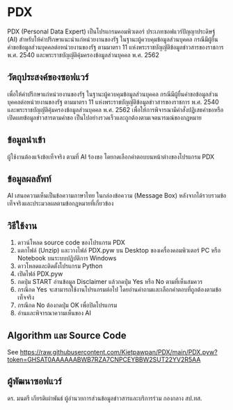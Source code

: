 # PDX
PDX (Personal Data Expert) เป็นโปรแกรมคอมพิวเตอร์ ประเภทซอฟแวร์ปัญญาประดิษฐ์ (AI) สำหรับให้คำปรึกษาแนะนำแก่หน่วยงานของรัฐ ในฐานะผู้ควบคุมข้อมูลส่วนบุคคล กรณีมีผู้ยื่นคำขอข้อมูลส่วนบุคคลต่อหน่วยงานของรัฐ ตามมาตรา 11 แห่งพระราชบัญญัติข้อมูลข่าวสารของราชการ พ.ศ. 2540 และพระราชบัญญัติคุ้มครองข้อมูลส่วนบุคคล พ.ศ. 2562 

## วัตถุประสงค์ของซอฟแวร์
เพื่อให้คำปรึกษาแก่หน่วยงานของรัฐ ในฐานะผู้ควบคุมข้อมูลส่วนบุคคล กรณีมีผู้ยื่นคำขอข้อมูลส่วนบุคคลต่อหน่วยงานของรัฐ ตามมาตรา 11 แห่งพระราชบัญญัติข้อมูลข่าวสารของราชการ พ.ศ. 2540 และพระราชบัญญัติคุ้มครองข้อมูลส่วนบุคคล พ.ศ. 2562 เพื่อให้การพิจารณามีคำสั่งปฏิเสธคำขอหรือเปิดเผยข้อมูลข่าวสารตามคำขอ เป็นไปอย่างรวดเร็วและถูกต้องตามเจตนารมณ์ของกฎหมาย 
  
## ข้อมูลนำเข้า
ผู้ใช้งานต้องแจ้งข้อเท็จจริง ตามที่ AI ร้องขอ โดยกดเลือกคำตอบบนหน้าต่างของโปรแกรม PDX

## ข้อมูลผลลัพท์
AI เสนอความเห็นเป็นข้อความภาษาไทย ในกล่องข้อความ (Message Box) หลังจากได้รวบรวมข้อเท็จจริงและประมวลผลตามข้อกฎหมายที่เกี่ยวข้อง 

## วิธีใช้งาน
1. ดาวน์โหลด source code ของโปรแกรม PDX
2. แตกไฟล์ (Unzip) และวางไฟล์ PDX.pyw บน Desktop ของเครื่องคอมพิวเตอร์ PC หรือ Notebook บนระบบปฏิบัติการ Windows 
3. ดาวโหลดและติดตั้งโปรแกรม Python  
4. เปิดไฟล์ PDX.pyw
5. กดปุ่ม START อ่านข้อมูล Disclaimer แล้วกดปุ่ม Yes หรือ No ตามที่เห็นสมควร
6. กรณีกด Yes จะสามารถใช้งานโปรแกรมต่อไป โดยอ่านคำถามและเลือกคำตอบที่ถูกต้องตามข้อเท็จจริง 
7. กรณีกด No ต้องกดปุ่ม OK เพื่อปิดโปรแกรม
8. อ่านและพิจารณาความเห็นของ AI

## Algorithm และ Source Code
See https://raw.githubusercontent.com/Kietpawpan/PDX/main/PDX.pyw?token=GHSAT0AAAAAABWB7RZA7CNPCEYBBW2SUT22YV2R5AA

## ผู้พัฒนาซอฟแวร์
ดร. มนตรี เกียรติเผ่าพันธ์ ผู้อำนวยการส่วนข้อมูลข่าวสารและบริการร่วม กองกลาง สป.ทส. 
